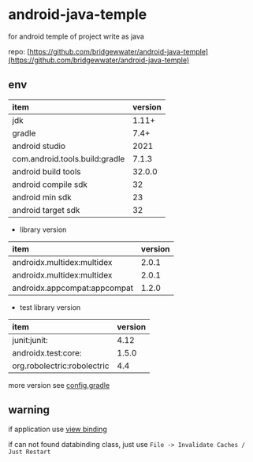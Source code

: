 # android-java-temple

for android temple of project write as java

repo: [https://github.com/bridgewwater/android-java-temple](https://github.com/bridgewwater/android-java-temple)

## env

| item           | version |
| :------------- |:--------|
| jdk            | 1.11+   |
| gradle         | 7.4+    |
| android studio | 2021    |
| com.android.tools.build:gradle | 7.1.3   |
| android build tools | 32.0.0  |
| android compile sdk | 32      |
| android min sdk | 23      |
| android target sdk | 32      |

- library version

| item                                | version |
|:------------------------------------| :------ |
| androidx.multidex:multidex          | 2.0.1   |
| androidx.multidex:multidex          | 2.0.1   |
| androidx.appcompat:appcompat        | 1.2.0   |

- test library version

| item                                | version |
|:------------------------------------|:--------|
| junit:junit:                        | 4.12    |
| androidx.test:core:                 | 1.5.0   |
| org.robolectric:robolectric         | 4.4     |

more version see [config.gradle](config.gradle)

## warning

if application use [view binding](https://developer.android.com/topic/libraries/view-binding)

if can not found databinding class, just use `File -> Invalidate Caches / Just Restart`